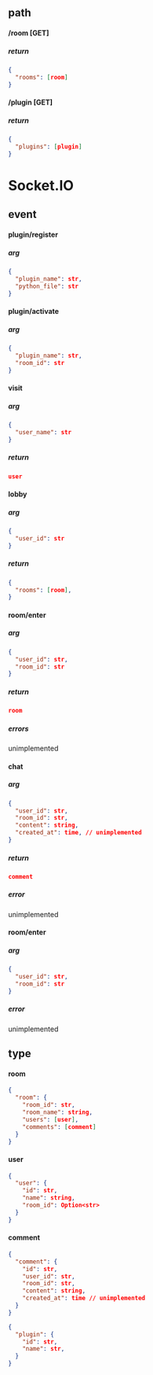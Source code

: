 ## path
#### /room [GET]
##### return 
```json
{
  "rooms": [room]
}
```

#### /plugin [GET]
##### return
```json
{
  "plugins": [plugin]
}
```

# Socket.IO
## event

#### plugin/register
##### arg
```json
{
  "plugin_name": str,
  "python_file": str
}
```

#### plugin/activate
##### arg
```json
{
  "plugin_name": str,
  "room_id": str
}
```

#### visit
##### arg
```json
{
  "user_name": str
}
```

##### return
```json
user
```
  
#### lobby
##### arg
```json
{
  "user_id": str 
}
```
##### return
```json
{
  "rooms": [room],
}
```
  
#### room/enter
##### arg
```json
{
  "user_id": str,
  "room_id": str 
}
```
##### return
```json
room
```
##### errors
unimplemented
  
#### chat 
##### arg
```json
{
  "user_id": str,
  "room_id": str,
  "content": string,
  "created_at": time, // unimplemented
}
```
##### return
```json
comment
```

##### error
unimplemented

#### room/enter
##### arg
```json
{
  "user_id": str,
  "room_id": str 
}
```
##### error
unimplemented
  
## type
#### room
```json
{
  "room": {
    "room_id": str,
    "room_name": string,
    "users": [user],
    "comments": [comment]
  }
}
```
#### user 
```json
{
  "user": {
    "id": str,
    "name": string,
    "room_id": Option<str>
  }
}
```
#### comment
```json
{
  "comment": {
    "id": str, 
    "user_id": str,
    "room_id": str,
    "content": string,
    "created_at": time // unimplemented
  }
}
```

```json
{
  "plugin": {
    "id": str,
    "name": str,
  }
}
```
